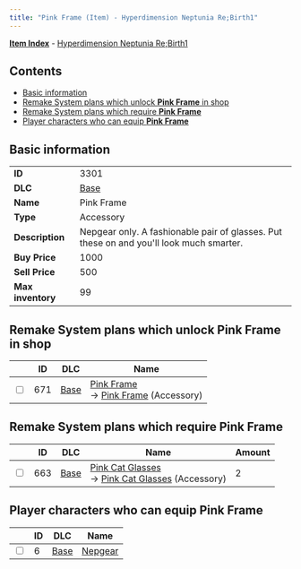 ```yaml
---
title: "Pink Frame (Item) - Hyperdimension Neptunia Re;Birth1"
---
```


[**Item Index**](/neptunia/rb1/item/index.html) - [Hyperdimension Neptunia Re;Birth1](/neptunia/rb1)

## Contents

- [Basic information](#basic-information)
- [Remake System plans which unlock **Pink Frame** in shop](#remake-system-plans-which-unlock-pink-frame-in-shop)
- [Remake System plans which require **Pink Frame**](#remake-system-plans-which-require-pink-frame)
- [Player characters who can equip **Pink Frame**](#player-characters-who-can-equip-pink-frame)

## Basic information

|   |   |
| -- | -- |
| **ID** | 3301 |
| **DLC** | [Base](/neptunia/rb1/dlc/1-base.html) |
| **Name** | Pink Frame |
| **Type** | Accessory |
| **Description** | Nepgear only. A fashionable pair of glasses. Put these on and you'll look much smarter. |
| **Buy Price** | 1000 |
| **Sell Price** | 500 |
| **Max inventory** | 99 |

## Remake System plans which unlock **Pink Frame** in shop

|    | ID | DLC | Name |
| -- | -- | --- | ---- |
| <input type="checkbox" id="rb1-remake-1-671" class="trackbox" /> | 671 | [Base](/neptunia/rb1/dlc/1-base.html) | [Pink Frame](/neptunia/rb1/remake/1-671-pink-frame.html)<br />→ [Pink Frame](/neptunia/rb1/item/1-3301-pink-frame.html) (Accessory) |

## Remake System plans which require **Pink Frame**

|    | ID | DLC | Name | Amount |
| -- | -- | --- | ---- | ------ |
| <input type="checkbox" id="rb1-remake-1-663" class="trackbox" /> | 663 | [Base](/neptunia/rb1/dlc/1-base.html) | [Pink Cat Glasses](/neptunia/rb1/remake/1-663-pink-cat-glasses.html)<br />→ [Pink Cat Glasses](/neptunia/rb1/item/1-3293-pink-cat-glasses.html) (Accessory) | 2 |

## Player characters who can equip **Pink Frame**

|    | ID | DLC | Name |
| -- | -- | --- | ---- |
| <input type="checkbox" id="rb1-player-1-6" class="trackbox" /> | 6 | [Base](/neptunia/rb1/dlc/1-base.html) | [Nepgear](/neptunia/rb1/player/1-6-nepgear.html) |